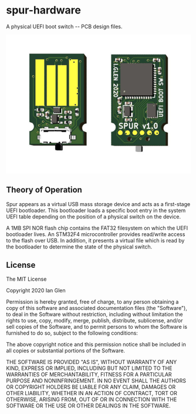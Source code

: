 # spur-hardware

A physical UEFI boot switch -- PCB design files.

![PCB](PCB.jpg)


## Theory of Operation

Spur appears as a virtual USB mass storage device and acts as a first-stage UEFI bootloader. This bootloader loads a specific boot entry in the system UEFI table depending on the position of a physical switch on the device.

A 1MB SPI NOR flash chip contains the FAT32 filesystem on which the UEFI bootloader lives. An STM32F4 microcontroller provides read/write access to the flash over USB. In addition, it presents a virtual file which is read by the bootloader to determine the state of the physical switch.


## License

The MIT License

Copyright 2020 Ian Glen

Permission is hereby granted, free of charge, to any person obtaining a copy of this software and associated documentation files (the "Software"), to deal in the Software without restriction, including without limitation the rights to use, copy, modify, merge, publish, distribute, sublicense, and/or sell copies of the Software, and to permit persons to whom the Software is furnished to do so, subject to the following conditions:

The above copyright notice and this permission notice shall be included in all copies or substantial portions of the Software.

THE SOFTWARE IS PROVIDED "AS IS", WITHOUT WARRANTY OF ANY KIND, EXPRESS OR IMPLIED, INCLUDING BUT NOT LIMITED TO THE WARRANTIES OF MERCHANTABILITY, FITNESS FOR A PARTICULAR PURPOSE AND NONINFRINGEMENT. IN NO EVENT SHALL THE AUTHORS OR COPYRIGHT HOLDERS BE LIABLE FOR ANY CLAIM, DAMAGES OR OTHER LIABILITY, WHETHER IN AN ACTION OF CONTRACT, TORT OR OTHERWISE, ARISING FROM, OUT OF OR IN CONNECTION WITH THE SOFTWARE OR THE USE OR OTHER DEALINGS IN THE SOFTWARE.

